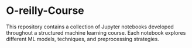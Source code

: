 # O-reilly-Course
This repository contains a collection of Jupyter notebooks developed throughout a structured machine learning course. Each notebook explores different ML models, techniques, and preprocessing strategies.
